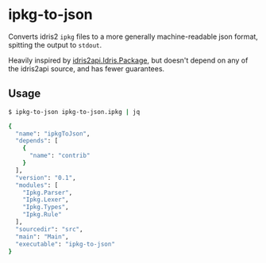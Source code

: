# ipkg-to-json

Converts idris2 `ipkg` files to a more generally machine-readable json format, spitting the output to `stdout`.

Heavily inspired by [idris2api.Idris.Package](https://github.com/idris-lang/Idris2/tree/main/src/Idris/Package.idr),
but doesn't depend on any of the idris2api source, and has fewer guarantees.

## Usage

```bash
$ ipkg-to-json ipkg-to-json.ipkg | jq

{
  "name": "ipkgToJson",
  "depends": [
    {
      "name": "contrib"
    }
  ],
  "version": "0.1",
  "modules": [
    "Ipkg.Parser",
    "Ipkg.Lexer",
    "Ipkg.Types",
    "Ipkg.Rule"
  ],
  "sourcedir": "src",
  "main": "Main",
  "executable": "ipkg-to-json"
}
```
